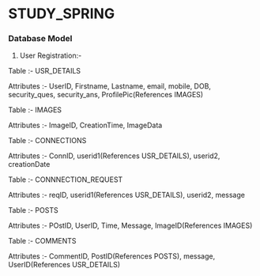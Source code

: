 # STUDY_SPRING

### Database Model

1. User Registration:-

Table :- USR_DETAILS

Attributes :- UserID, Firstname, Lastname, email, mobile, DOB, security_ques, security_ans, ProfilePic(References IMAGES)

Table :- IMAGES

Attributes :- ImageID, CreationTime, ImageData

Table :- CONNECTIONS

Attributes :- ConnID, userid1(References USR_DETAILS), userid2, creationDate

Table :- CONNNECTION_REQUEST

Attributes :- reqID, userid1(References USR_DETAILS), userid2, message

Table :- POSTS

Attributes :- POstID, UserID, Time, Message, ImageID(References IMAGES)

Table :- COMMENTS

Attributes :- CommentID, PostID(References POSTS), message, UserID(References USR_DETAILS)
